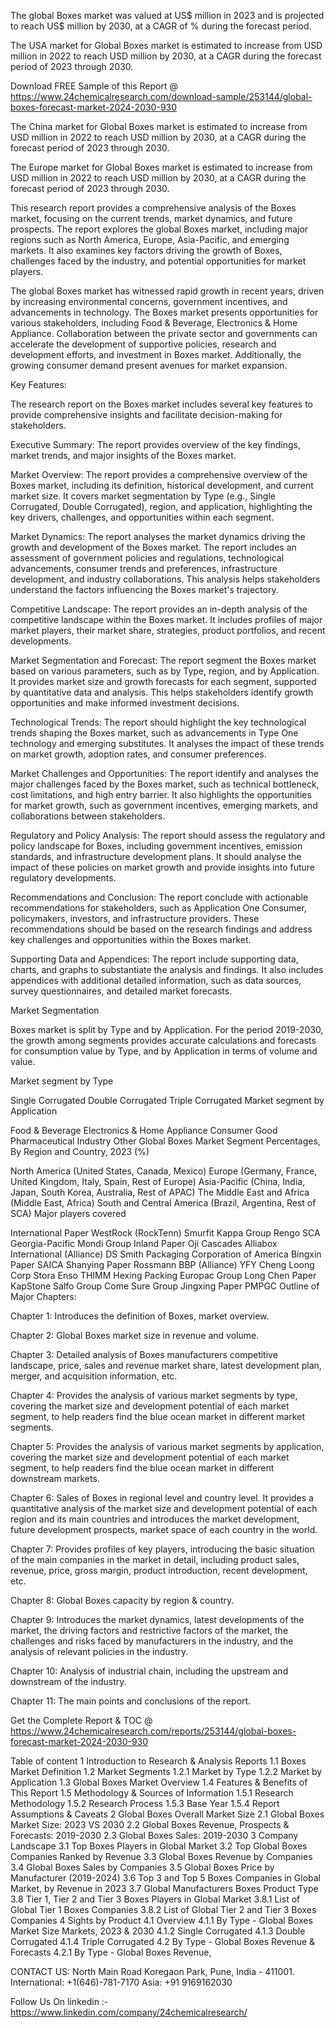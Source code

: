 The global Boxes market was valued at US$ million in 2023 and is projected to reach US$ million by 2030, at a CAGR of % during the forecast period.

The USA market for Global Boxes  market is estimated to increase from USD million in 2022 to reach USD million by 2030, at a CAGR during the forecast period of 2023 through 2030.

Download FREE Sample of this Report @ https://www.24chemicalresearch.com/download-sample/253144/global-boxes-forecast-market-2024-2030-930

The China market for Global Boxes  market is estimated to increase from USD million in 2022 to reach USD million by 2030, at a CAGR during the forecast period of 2023 through 2030.

The Europe market for Global Boxes market is estimated to increase from USD million in 2022 to reach USD million by 2030, at a CAGR during the forecast period of 2023 through 2030.

This research report provides a comprehensive analysis of the Boxes market, focusing on the current trends, market dynamics, and future prospects. The report explores the global Boxes market, including major regions such as North America, Europe, Asia-Pacific, and emerging markets. It also examines key factors driving the growth of Boxes, challenges faced by the industry, and potential opportunities for market players.

The global Boxes market has witnessed rapid growth in recent years, driven by increasing environmental concerns, government incentives, and advancements in technology. The Boxes market presents opportunities for various stakeholders, including Food & Beverage, Electronics & Home Appliance. Collaboration between the private sector and governments can accelerate the development of supportive policies, research and development efforts, and investment in Boxes market. Additionally, the growing consumer demand present avenues for market expansion.

Key Features:

The research report on the Boxes market includes several key features to provide comprehensive insights and facilitate decision-making for stakeholders.

Executive Summary: The report provides overview of the key findings, market trends, and major insights of the Boxes market.

Market Overview: The report provides a comprehensive overview of the Boxes market, including its definition, historical development, and current market size. It covers market segmentation by Type (e.g., Single Corrugated, Double Corrugated), region, and application, highlighting the key drivers, challenges, and opportunities within each segment.

Market Dynamics: The report analyses the market dynamics driving the growth and development of the Boxes market. The report includes an assessment of government policies and regulations, technological advancements, consumer trends and preferences, infrastructure development, and industry collaborations. This analysis helps stakeholders understand the factors influencing the Boxes market's trajectory.

Competitive Landscape: The report provides an in-depth analysis of the competitive landscape within the Boxes market. It includes profiles of major market players, their market share, strategies, product portfolios, and recent developments.

Market Segmentation and Forecast: The report segment the Boxes market based on various parameters, such as by Type, region, and by Application. It provides market size and growth forecasts for each segment, supported by quantitative data and analysis. This helps stakeholders identify growth opportunities and make informed investment decisions.

Technological Trends: The report should highlight the key technological trends shaping the Boxes market, such as advancements in Type One technology and emerging substitutes. It analyses the impact of these trends on market growth, adoption rates, and consumer preferences.

Market Challenges and Opportunities: The report identify and analyses the major challenges faced by the Boxes market, such as technical bottleneck, cost limitations, and high entry barrier. It also highlights the opportunities for market growth, such as government incentives, emerging markets, and collaborations between stakeholders.

Regulatory and Policy Analysis: The report should assess the regulatory and policy landscape for Boxes, including government incentives, emission standards, and infrastructure development plans. It should analyse the impact of these policies on market growth and provide insights into future regulatory developments.

Recommendations and Conclusion: The report conclude with actionable recommendations for stakeholders, such as Application One Consumer, policymakers, investors, and infrastructure providers. These recommendations should be based on the research findings and address key challenges and opportunities within the Boxes market.

Supporting Data and Appendices: The report include supporting data, charts, and graphs to substantiate the analysis and findings. It also includes appendices with additional detailed information, such as data sources, survey questionnaires, and detailed market forecasts.

Market Segmentation

Boxes market is split by Type and by Application. For the period 2019-2030, the growth among segments provides accurate calculations and forecasts for consumption value by Type, and by Application in terms of volume and value.

Market segment by Type

Single Corrugated
Double Corrugated
Triple Corrugated
Market segment by Application

Food & Beverage
Electronics & Home Appliance
Consumer Good
Pharmaceutical Industry
Other
Global Boxes Market Segment Percentages, By Region and Country, 2023 (%)

North America (United States, Canada, Mexico)
Europe (Germany, France, United Kingdom, Italy, Spain, Rest of Europe)
Asia-Pacific (China, India, Japan, South Korea, Australia, Rest of APAC)
The Middle East and Africa (Middle East, Africa)
South and Central America (Brazil, Argentina, Rest of SCA)
Major players covered

International Paper
WestRock (RockTenn)
Smurfit Kappa Group
Rengo
SCA
Georgia-Pacific
Mondi Group
Inland Paper
Oji
Cascades
Alliabox International (Alliance)
DS Smith
Packaging Corporation of America
Bingxin Paper
SAICA
Shanying Paper
Rossmann
BBP (Alliance)
YFY
Cheng Loong Corp
Stora Enso
THIMM
Hexing Packing
Europac Group
Long Chen Paper
KapStone
Salfo Group
Come Sure Group
Jingxing Paper
PMPGC
Outline of Major Chapters:

Chapter 1: Introduces the definition of Boxes, market overview.

Chapter 2: Global Boxes market size in revenue and volume.

Chapter 3: Detailed analysis of Boxes manufacturers competitive landscape, price, sales and revenue market share, latest development plan, merger, and acquisition information, etc.

Chapter 4: Provides the analysis of various market segments by type, covering the market size and development potential of each market segment, to help readers find the blue ocean market in different market segments.

Chapter 5: Provides the analysis of various market segments by application, covering the market size and development potential of each market segment, to help readers find the blue ocean market in different downstream markets.

Chapter 6: Sales of Boxes in regional level and country level. It provides a quantitative analysis of the market size and development potential of each region and its main countries and introduces the market development, future development prospects, market space of each country in the world.

Chapter 7: Provides profiles of key players, introducing the basic situation of the main companies in the market in detail, including product sales, revenue, price, gross margin, product introduction, recent development, etc.

Chapter 8: Global Boxes capacity by region & country.

Chapter 9: Introduces the market dynamics, latest developments of the market, the driving factors and restrictive factors of the market, the challenges and risks faced by manufacturers in the industry, and the analysis of relevant policies in the industry.

Chapter 10: Analysis of industrial chain, including the upstream and downstream of the industry.

Chapter 11: The main points and conclusions of the report.

Get the Complete Report & TOC @ https://www.24chemicalresearch.com/reports/253144/global-boxes-forecast-market-2024-2030-930

Table of content
1 Introduction to Research & Analysis Reports
1.1 Boxes Market Definition
1.2 Market Segments
1.2.1 Market by Type
1.2.2 Market by Application
1.3 Global Boxes Market Overview
1.4 Features & Benefits of This Report
1.5 Methodology & Sources of Information
1.5.1 Research Methodology
1.5.2 Research Process
1.5.3 Base Year
1.5.4 Report Assumptions & Caveats
2 Global Boxes Overall Market Size
2.1 Global Boxes Market Size: 2023 VS 2030
2.2 Global Boxes Revenue, Prospects & Forecasts: 2019-2030
2.3 Global Boxes Sales: 2019-2030
3 Company Landscape
3.1 Top Boxes Players in Global Market
3.2 Top Global Boxes Companies Ranked by Revenue
3.3 Global Boxes Revenue by Companies
3.4 Global Boxes Sales by Companies
3.5 Global Boxes Price by Manufacturer (2019-2024)
3.6 Top 3 and Top 5 Boxes Companies in Global Market, by Revenue in 2023
3.7 Global Manufacturers Boxes Product Type
3.8 Tier 1, Tier 2 and Tier 3 Boxes Players in Global Market
3.8.1 List of Global Tier 1 Boxes Companies
3.8.2 List of Global Tier 2 and Tier 3 Boxes Companies
4 Sights by Product
4.1 Overview
4.1.1 By Type - Global Boxes Market Size Markets, 2023 & 2030
4.1.2 Single Corrugated
4.1.3 Double Corrugated
4.1.4 Triple Corrugated
4.2 By Type - Global Boxes Revenue & Forecasts
4.2.1 By Type - Global Boxes Revenue,

CONTACT US:
North Main Road Koregaon Park, Pune, India - 411001.
International: +1(646)-781-7170
Asia: +91 9169162030

Follow Us On linkedin :- https://www.linkedin.com/company/24chemicalresearch/
